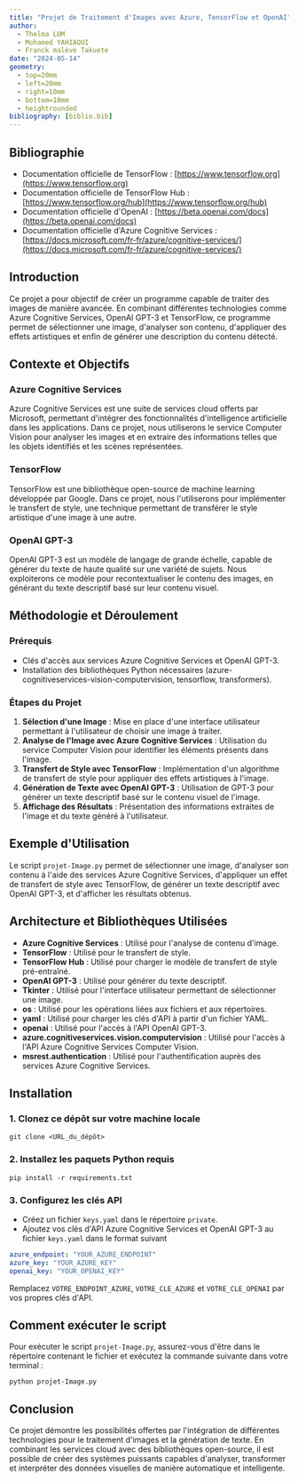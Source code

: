 ```yaml
---
title: "Projet de Traitement d'Images avec Azure, TensorFlow et OpenAI"
author:
  - Thelma LUM
  - Mohamed YAHIAOUI
  - Franck malève Takuete
date: "2024-05-14"
geometry:
  - top=20mm
  - left=20mm
  - right=10mm
  - bottom=10mm
  - heightrounded
bibliography: [biblio.bib]
---
```


## Bibliographie
- Documentation officielle de TensorFlow : [https://www.tensorflow.org](https://www.tensorflow.org)
- Documentation officielle de TensorFlow Hub : [https://www.tensorflow.org/hub](https://www.tensorflow.org/hub)
- Documentation officielle d'OpenAI : [https://beta.openai.com/docs](https://beta.openai.com/docs)
- Documentation officielle d'Azure Cognitive Services : [https://docs.microsoft.com/fr-fr/azure/cognitive-services/](https://docs.microsoft.com/fr-fr/azure/cognitive-services/)


## Introduction
Ce projet  a pour objectif de créer un programme capable de traiter des images de manière avancée. En combinant différentes technologies comme Azure Cognitive Services, OpenAI GPT-3 et TensorFlow, ce programme permet de sélectionner une image, d'analyser son contenu, d'appliquer des effets artistiques et enfin de générer une description du contenu détecté.

## Contexte et Objectifs

### Azure Cognitive Services
Azure Cognitive Services est une suite de services cloud offerts par Microsoft, permettant d'intégrer des fonctionnalités d'intelligence artificielle dans les applications. Dans ce projet, nous utiliserons le service Computer Vision pour analyser les images et en extraire des informations telles que les objets identifiés et les scènes représentées.

### TensorFlow
TensorFlow est une bibliothèque open-source de machine learning développée par Google. Dans ce projet, nous l'utiliserons pour implémenter le transfert de style, une technique permettant de transférer le style artistique d'une image à une autre.

### OpenAI GPT-3
OpenAI GPT-3 est un modèle de langage de grande échelle, capable de générer du texte de haute qualité sur une variété de sujets. Nous exploiterons ce modèle pour recontextualiser le contenu des images, en générant du texte descriptif basé sur leur contenu visuel.

## Méthodologie et Déroulement

### Prérequis
- Clés d'accès aux services Azure Cognitive Services et OpenAI GPT-3.
- Installation des bibliothèques Python nécessaires (azure-cognitiveservices-vision-computervision, tensorflow, transformers).

### Étapes du Projet
1. **Sélection d'une Image** : Mise en place d'une interface utilisateur permettant à l'utilisateur de choisir une image à traiter.
2. **Analyse de l'Image avec Azure Cognitive Services** : Utilisation du service Computer Vision pour identifier les éléments présents dans l'image.
3. **Transfert de Style avec TensorFlow** : Implémentation d'un algorithme de transfert de style pour appliquer des effets artistiques à l'image.
4. **Génération de Texte avec OpenAI GPT-3** : Utilisation de GPT-3 pour générer un texte descriptif basé sur le contenu visuel de l'image.
5. **Affichage des Résultats** : Présentation des informations extraites de l'image et du texte généré à l'utilisateur.

## Exemple d'Utilisation
Le script `projet-Image.py` permet de sélectionner une image, d'analyser son contenu à l'aide des services Azure Cognitive Services, d'appliquer un effet de transfert de style avec TensorFlow, de générer un texte descriptif avec OpenAI GPT-3, et d'afficher les résultats obtenus.

## Architecture et Bibliothèques Utilisées
- **Azure Cognitive Services** : Utilisé pour l'analyse de contenu d'image.
- **TensorFlow** : Utilisé pour le transfert de style.
- **TensorFlow Hub** : Utilisé pour charger le modèle de transfert de style pré-entraîné.
- **OpenAI GPT-3** : Utilisé pour générer du texte descriptif.
- **Tkinter** : Utilisé pour l'interface utilisateur permettant de sélectionner une image.
- **os** : Utilisé pour les opérations liées aux fichiers et aux répertoires.
- **yaml** : Utilisé pour charger les clés d'API à partir d'un fichier YAML.
- **openai** : Utilisé pour l'accès à l'API OpenAI GPT-3.
- **azure.cognitiveservices.vision.computervision** : Utilisé pour l'accès à l'API Azure Cognitive Services Computer Vision.
- **msrest.authentication** : Utilisé pour l'authentification auprès des services Azure Cognitive Services.

## Installation

### 1. Clonez ce dépôt sur votre machine locale

```
git clone <URL_du_dépôt>
```

### 2. Installez les paquets Python requis

```
pip install -r requirements.txt
```

### 3. Configurez les clés API

- Créez un fichier `keys.yaml` dans le répertoire `private`.
- Ajoutez vos clés d'API Azure Cognitive Services et OpenAI GPT-3 au fichier `keys.yaml` dans le format suivant 

```yaml
azure_endpoint: "YOUR_AZURE_ENDPOINT"
azure_key: "YOUR_AZURE_KEY"
openai_key: "YOUR_OPENAI_KEY"
```

Remplacez `VOTRE_ENDPOINT_AZURE`, `VOTRE_CLE_AZURE` et `VOTRE_CLE_OPENAI` par vos propres clés d'API.

## Comment exécuter le script

Pour exécuter le script `projet-Image.py`, assurez-vous d'être dans le répertoire contenant le fichier et exécutez la commande suivante dans votre terminal :

```
python projet-Image.py
```

## Conclusion

Ce projet démontre les possibilités offertes par l'intégration de différentes technologies pour le traitement d'images et la génération de texte. En combinant les services cloud avec des bibliothèques open-source, il est possible de créer des systèmes puissants capables d'analyser, transformer et interpréter des données visuelles de manière automatique et intelligente.
``` 